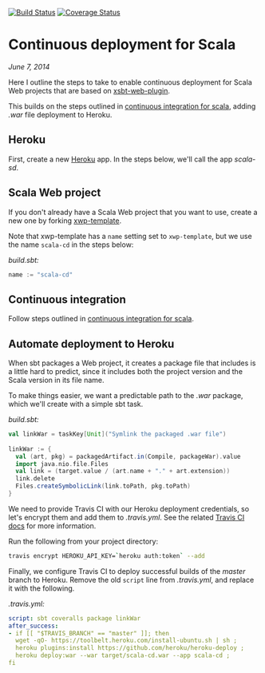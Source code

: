 [![Build Status](https://travis-ci.org/earldouglas/scala-cd.svg?branch=master)](https://travis-ci.org/earldouglas/scala-cd)
[![Coverage Status](https://coveralls.io/repos/earldouglas/scala-cd/badge.png)](https://coveralls.io/r/earldouglas/scala-cd)

# Continuous deployment for Scala

*June 7, 2014*

Here I outline the steps to take to enable continuous deployment for Scala
Web projects that are based on [xsbt-web-plugin](https://github.com/earldouglas/xsbt-web-plugin/).

This builds on the steps outlined in 
[continuous integration for scala](https://github.com/earldouglas/scala-ci#continuous-integration-for-scala),
adding *.war* file deployment to Heroku.

## Heroku

First, create a new [Heroku](http://heroku.com/) app.  In the steps below, we'll
call the app *scala-sd*.

## Scala Web project

If you don't already have a Scala Web project that you want to use, create a new
one by forking [xwp-template](https://github.com/earldouglas/xwp-template).

Note that xwp-template has a `name` setting set to `xwp-template`, but we use
the name `scala-cd` in the steps below:

*build.sbt:*

```scala
name := "scala-cd"
```

## Continuous integration

Follow steps outlined in [continuous integration for scala](https://github.com/earldouglas/scala-ci#continuous-integration-for-scala).

## Automate deployment to Heroku

When sbt packages a Web project, it creates a package file that includes is a
little hard to predict, since it includes both the project version and the Scala
version in its file name.

To make things easier, we want a predictable path to the *.war* package, which
we'll create with a simple sbt task.

*build.sbt:*

```scala
val linkWar = taskKey[Unit]("Symlink the packaged .war file")
        
linkWar := {
  val (art, pkg) = packagedArtifact.in(Compile, packageWar).value
  import java.nio.file.Files
  val link = (target.value / (art.name + "." + art.extension))
  link.delete
  Files.createSymbolicLink(link.toPath, pkg.toPath)
}
```

We need to provide Travis CI with our Heroku deployment credentials, so let's
encrypt them and add them to *.travis.yml*.  See the related
[Travis CI docs](http://docs.travis-ci.com/user/deployment/heroku/)
for more information.

Run the following from your project directory:

```bash
travis encrypt HEROKU_API_KEY=`heroku auth:token` --add
```

Finally, we configure Travis CI to deploy successful builds of the *master*
branch to Heroku.  Remove the old `script` line from *.travis.yml*, and replace
it with the following.

*.travis.yml:*

```yaml
script: sbt coveralls package linkWar
after_success:
- if [[ "$TRAVIS_BRANCH" == "master" ]]; then
  wget -qO- https://toolbelt.heroku.com/install-ubuntu.sh | sh ;
  heroku plugins:install https://github.com/heroku/heroku-deploy ;
  heroku deploy:war --war target/scala-cd.war --app scala-cd ;
fi
```

